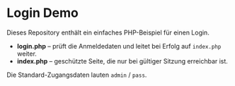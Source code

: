 # Login Demo

Dieses Repository enthält ein einfaches PHP-Beispiel für einen Login.

* **login.php** – prüft die Anmeldedaten und leitet bei Erfolg auf `index.php` weiter.
* **index.php** – geschützte Seite, die nur bei gültiger Sitzung erreichbar ist.

Die Standard-Zugangsdaten lauten `admin` / `pass`.
